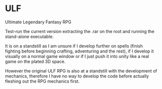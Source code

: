 # ULF
Ultimate Legendary Fantasy RPG

Test-run the current version extracting the .rar on the root and running the stand-alone executable.

It is on a standstill as I am unsure if I develop further on spells (finish fighting before beginning crafting, adventuring and the rest), if I develop it visually on a normal game window or if I just push it into unity like a real game on the plated 3D space.

However the original ULF RPG is also at a standstill with the development of mechanics, therefore I have no way to develop the code before actually fleshing out the RPG mechanics first.
